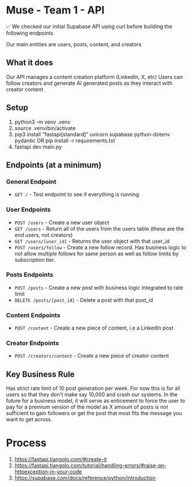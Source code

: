# Muse - Team 1 - API

✅ We checked our initial Supabase API using curl before building the following endpoints

Our main entities are users, posts, content, and creators

## What it does

Our API manages a content creation platform (LinkedIn, X, etc)
Users can follow creators and generate AI generated posts as they interact with creator content

## Setup

1. python3 -m venv .venv
2. source .venv/bin/activate
3. pip3 install "fastapi[standard]" uvicorn supabase python-dotenv pydantic
   OR
   pip install -r requirements.txt
4. fastapi dev main.py

## Endpoints (at a minimum)

### General Endpoint

- `GET /` - Test endpoint to see if everything is running

### User Endpoints

- `POST /users` - Create a new user object
- `GET /users` - Return all of the users from the users table (these are the end users, not creators)
- `GET /users/[user_id]` - Returns the user object with that user_id
- `POST /users/follow` - Create a new follow record. Has business logic to not allow multiple follows for same person as well as follow limits by subscription tier.

### Posts Endpoints

- `POST /posts` - Create a new post with business logic integrated to rate limit
- `DELETE /posts/[post_id]` - Delete a post with that post_id

### Content Endpoints

- `POST /content` - Create a new piece of content, i.e a LinkedIn post

### Creator Endpoints

- `POST /creators/content` - Create a new piece of creator content

## Key Business Rule

Has strict rate limit of 10 post generation per week. For now this is for all users so that they don't make say 10,000 and crash our systems. In the future for a business model, it will serve as enticement to force the user to pay for a premium version of the model as X amount of posts is not sufficient to gain followers or get the post that most fits the message you want to get across.

# Process

1. https://fastapi.tiangolo.com/#create-it
2. https://fastapi.tiangolo.com/tutorial/handling-errors/#raise-an-httpexception-in-your-code
3. https://supabase.com/docs/reference/python/introduction
